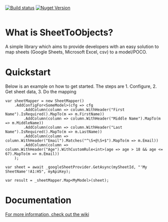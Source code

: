 [![Build status](https://ci.appveyor.com/api/projects/status/xyh066af9kpkqpgm?svg=true)](https://ci.appveyor.com/project/josdeweger/sheettoobjects)
[![Nuget Version](https://img.shields.io/nuget/v/SheetToObjects.Lib.svg)](https://www.nuget.org/packages/SheetToObjects.Lib/)

<img class="badge-img clickable" src="https://img.shields.io/nuget/v/Nuget.Core.svg?maxAge=2592000" alt="">

# What is SheetToObjects?
A simple library which aims to provide developers with an easy solution to map sheets (Google Sheets, Microsoft Excel, csv) to a model/POCO.

# Quickstart
Below is an example on how to get started. The steps are 1. Configure, 2. Get sheet data, 3. Do the mapping
```
var sheetMapper = new SheetMapper()
    .AddConfigFor<SomeModel>(cfg => cfg
        .AddColumn(column => column.WithHeader("First Name").IsRequired().MapTo(m => m.FirstName))
        .AddColumn(column => column.WithHeader("Middle Name").MapTo(m => m.MiddleName))
        .AddColumn(column => column.WithHeader("Last Name").IsRequired().MapTo(m => m.LastName))
        .AddColumn(column => column.WithHeader("Email").Matches("^\S+@\S+$").MapTo(m => m.Email))
        .AddColumn(column => column.WithHeader("Age").WithCustomRule<int>(age => age > 18 && age <= 67).MapTo(m => m.Email))
    );

var sheet = await _googleSheetProvider.GetAsync(mySheetId, "'My SheetName'!A1:H5", myApiKey);

var result = _sheetMapper.Map<MyModel>(sheet);
```

# Documentation
[For more information, check out the wiki](https://github.com/josdeweger/SheetToObjects/wiki)
